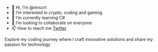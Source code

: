 - 👋 Hi, I’m @mrscrt
- 👀 I’m interested in crypto, coding and gaming
- 🌱 I’m currently learning C#
- 💞️ I’m looking to collaborate on everyone
- 📫 How to reach me [Twitter](https://twitter.com/cansuzrn)

Explore my coding journey where I craft innovative solutions and share my passion for technology
<!---
mrscrt/mrscrt is a ✨ special ✨ repository because its `README.md` (this file) appears on your GitHub profile.
You can click the Preview link to take a look at your changes.
--->
